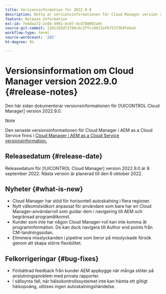 ```yaml
---
title: Versionsinformation för 2022.9.0
description: Detta är versionsinformationen för Cloud Manager version 2022.9.0.
feature: Release Information
exl-id: 7e4daa72-2c6b-4901-bc07-dcd780062a9c
source-git-commit: 1201195d72766cbc37fccd813af675373b97ebad
workflow-type: tm+mt
source-wordcount: '202'
ht-degree: 0%

---
```


# Versionsinformation om Cloud Manager version 2022.9.0 {#release-notes}

Den här sidan dokumenterar versionsinformationen för [!UICONTROL Cloud Manager] version 2022.9.0.

>[!NOTE]
>
>Den senaste versionsinformationen för Cloud Manager i AEM as a Cloud Service finns i [Cloud Manager i AEM as a Cloud Service versionsinformation.](https://experienceleague.adobe.com/docs/experience-manager-cloud-service/content/implementing/using-cloud-manager/release-notes-cloud-manager/release-notes-cm-current.html)

## Releasedatum {#release-date}

Releasedatum för [!UICONTROL Cloud Manager] version 2022.9.0 är 8 september 2022. Nästa version är planerad till den 6 oktober 2022.

## Nyheter {#what-is-new}

* Cloud Manager har stöd för horisontell autoskalning i flera regioner.
* Nytt välkomstsidkort anpassat för användare som bara har en Cloud Manager-användarroll som guidar dem i navigering till AEM och begränsad programåtkomst.
* Kunder som inte har någon Cloud Manager-roll kan inte komma åt programinformation. De kan dock navigera till Author end points från CM-landningssidan.
* Eliminera misslyckanden i pipeline som beror på misslyckade försök genom att skapa större flexibilitet.

## Felkorrigeringar {#bug-fixes}

* Förbättrad feedback från kunder AEM appbygge när många stöter på anslutningsproblem med privata rapporter.
* I sällsynta fall, när hälsokontrollssystemet inte kan hämta ett giltigt hälsopoäng, utlöses ingen autoskalningshändelse.
